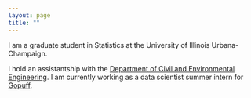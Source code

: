 ```yaml
---
layout: page
title: ""
---
```


I am a graduate student in Statistics at the University of Illinois Urbana-Champaign.

I hold an assistantship with the [Department of Civil and Environmental Engineering](https://cee.illinois.edu). I am currently working as a data scientist summer intern for [Gopuff](https://gopuff.com/go/about-us).

